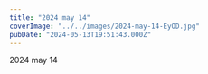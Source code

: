 ```yaml
---
title: "2024 may 14"
coverImage: "../../images/2024-may-14-EyOD.jpg"
pubDate: "2024-05-13T19:51:43.000Z"
---
```


2024 may 14
